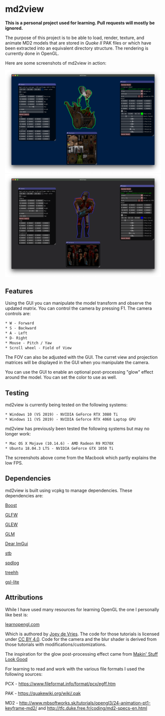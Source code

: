 # md2view
**This is a personal project used for learning. Pull requests will mostly be ignored.**

The purpose of this project is to be able to load, render, texture, and animate
MD2 models that are stored in *Quake II* PAK files or which have been extracted into
an equivalent directory structure. The rendering is currently done in OpenGL.

Here are some screenshots of md2view in action:

![Example 1](docs/screenshot1.png)
![Example 2](docs/screenshot2.png)

## Features

Using the GUI you can manipulate the model transform and observe the updated matrix.
You can control the camera by pressing F1. The camera controls are:

    * W - Forward
    * S - Backward
    * A - Left
    * D- Right
    * Mouse - Pitch / Yaw
    * Scroll wheel - Field of View

The FOV can also be adjusted with the GUI. The curret view and projection matrices
will be displayed in the GUI when you manipulate the camera.

You can use the GUI to enable an optional post-processing "glow" effect around the
model. You can set the color to use as well.

## Testing

md2view is currently being tested on the following systems:

    * Windows 10 (VS 2019) - NVIDIA GeForce RTX 3080 Ti
    * Windows 11 (VS 2019) - NVIDIA Geforce RTX 4060 Laptop GPU

md2view has previously been tested the following systems but may no longer work:

    * Mac OS X Mojave (10.14.6) - AMD Radeon R9 M370X
    * Ubuntu 18.04.3 LTS - NVIDIA GeForce GTX 1050 Ti

The screenshots above come from the Macbook which partly explains the low FPS.

## Dependencies

md2view is built using vcpkg to manage dependencies. These dependencies are:

[Boost](https://www.boost.org/)

[GLFW](https://www.glfw.org/) 

[GLEW](http://glew.sourceforge.net/) 

[GLM](https://glm.g-truc.net/0.9.9/index.html) 

[Dear ImGui](https://github.com/ocornut/imgui) 

[stb](https://github.com/nothings/stb)

[spdlog](https://github.com/gabime/spdlog)

[treehh](https://github.com/kpeeters/tree.hh)

[gsl-lite](https://github.com/gsl-lite/gsl-lite)

## Attributions

While I have used many resources for learning OpenGL the one I personally like best is:

[learnopengl.com](https://www.learnopengl.com)

Which is authored by [Joey de Vries](https://twitter.com/JoeyDeVriez).
The code for those tutorials is licensed under [CC BY 4.0](https://creativecommons.org/licenses/by-nc/4.0/legalcode).
Code for the camera and the blur shader is derived from those tutorials with modifications/customizations.

The inspiration for the glow post-processing effect came from [Makin' Stuff Look Good](https://www.youtube.com/watch?v=SMLbbi8oaO8)

For learning to read and work with the various file formats I used the following sources:

PCX - <https://www.fileformat.info/format/pcx/egff.htm>

PAK - <https://quakewiki.org/wiki/.pak>

MD2 - <http://www.mbsoftworks.sk/tutorials/opengl3/24-animation-pt1-keyframe-md2/> and <http://tfc.duke.free.fr/coding/md2-specs-en.html>
